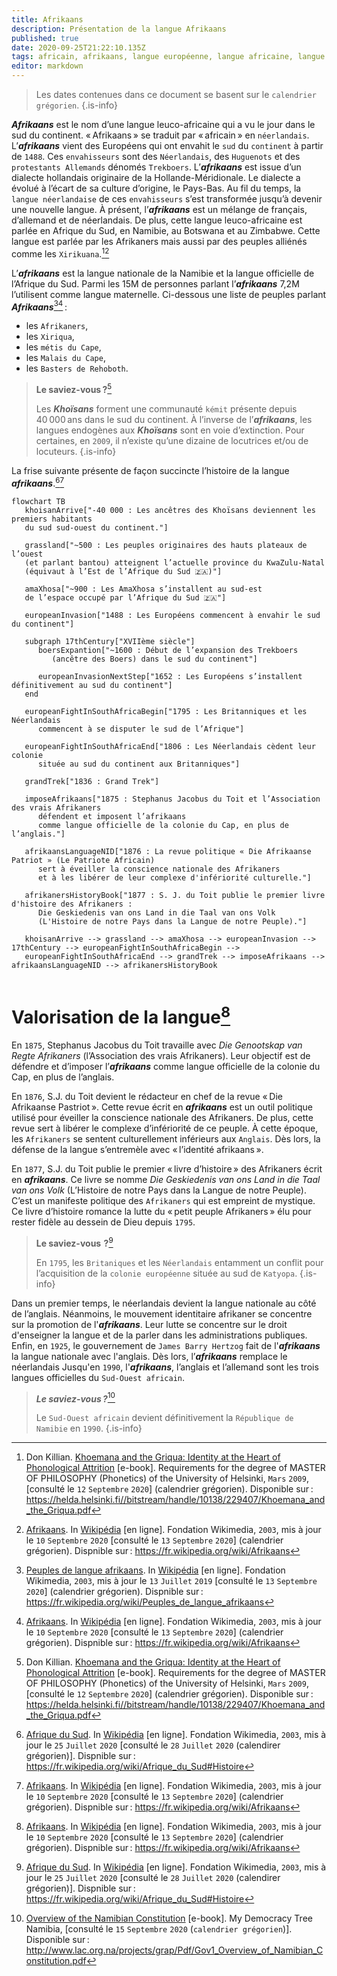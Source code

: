 ```yaml
---
title: Afrikaans
description: Présentation de la langue Afrikaans
published: true
date: 2020-09-25T21:22:10.135Z
tags: africain, afrikaans, langue européenne, langue africaine, langue leuco-africaine, langue euro-africaine, euro-africaine, euro-africain, leuco-africain, leuco-africaine, africaine, européenne, européen, stephanus, stephanus jacobus du toit, stephanus jacobus, du toit, jacobus
editor: markdown
---
```


> Les dates contenues dans ce document se basent sur le `calendrier grégorien`.
{.is-info}

***Afrikaans*** est le nom d’une langue leuco-africaine qui a vu le jour dans le sud du continent.
« Afrikaans » se traduit par « africain » en `néerlandais`. L’***afrikaans*** vient des Européens qui ont envahit le `sud` du `continent` à partir de `1488`. Ces `envahisseurs` sont des `Néerlandais`, des `Huguenots` et des `protestants Allemands` dénomés `Trekboers`.
L’***afrikaans*** est issue d’un dialecte hollandais originaire de la Hollande-Méridionale.  Le dialecte a évolué à l’écart de sa culture d’origine, le Pays-Bas. Au fil du temps, la `langue néerlandaise` de ces `envahisseurs` s’est transformée jusqu’à devenir une nouvelle langue. À présent, l’***afrikaans*** est un mélange de français, d’allemand et de néerlandais. De plus, cette langue leuco-africaine est parlée en Afrique du Sud, en Namibie, au Botswana et au Zimbabwe. Cette langue est parlée par les Afrikaners mais aussi par des peuples alliénés comme les `Xirikuana`.[^12][^15]

L’***afrikaans*** est la langue nationale de la Namibie et la langue officielle de l’Afrique du Sud. Parmi les 15M de personnes parlant l’***afrikaans*** 7,2M l’utilisent comme langue maternelle.
Ci-dessous une liste de peuples parlant ***Afrikaans***[^1][^15] :

- les `Afrikaners`,
- les `Xiriqua`,
- les `métis du Cape`,
- les `Malais du Cape`,
- les `Basters de Rehoboth`.

> **Le saviez-vous ?**[^12]
>
> Les ***Khoïsans*** forment une communauté `kémit` présente depuis 40 000 ans dans le sud du continent.
> À l’inverse de l’***afrikaans***, les langues endogènes aux ***Khoïsans*** sont en voie d’extinction. Pour certaines, en `2009`, il n’existe qu’une dizaine de locutrices et/ou de locuteurs.
{.is-info}

La frise suivante présente de façon succincte l’histoire de la langue ***afrikaans***.[^4][^15]

```mermaid
flowchart TB
   khoisanArrive["-40 000 : Les ancêtres des Khoïsans deviennent les premiers habitants
   du sud sud-ouest du continent."]
   
   grassland["~500 : Les peuples originaires des hauts plateaux de l’ouest
   (et parlant bantou) atteignent l’actuelle province du KwaZulu-Natal
   (équivaut à l’Est de l’Afrique du Sud 🇿🇦)"]
   
   amaXhosa["~900 : Les AmaXhosa s’installent au sud-est
   de l’espace occupé par l’Afrique du Sud 🇿🇦"]
   
   europeanInvasion["1488 : Les Européens commencent à envahir le sud du continent"]
   
   subgraph 17thCentury["XVIIème siècle"]
      boersExpantion["~1600 : Début de l’expansion des Trekboers
         (ancêtre des Boers) dans le sud du continent"]
      
      europeanInvasionNextStep["1652 : Les Européens s’installent définitivement au sud du continent"]
   end
   
   europeanFightInSouthAfricaBegin["1795 : Les Britanniques et les Néerlandais
      commencent à se disputer le sud de l’Afrique"]
   
   europeanFightInSouthAfricaEnd["1806 : Les Néerlandais cèdent leur colonie
      située au sud du continent aux Britanniques"]
   
   grandTrek["1836 : Grand Trek"]
   
   imposeAfrikaans["1875 : Stephanus Jacobus du Toit et l’Association des vrais Afrikaners
      défendent et imposent l’afrikaans
      comme langue officielle de la colonie du Cap, en plus de l’anglais."]
   
   afrikaansLanguageNID["1876 : La revue politique « Die Afrikaanse Patriot » (Le Patriote Africain)
      sert à éveiller la conscience nationale des Afrikaners
      et à les libérer de leur complexe d'infériorité culturelle."]
   
   afrikanersHistoryBook["1877 : S. J. du Toit publie le premier livre d'histoire des Afrikaners :
      Die Geskiedenis van ons Land in die Taal van ons Volk
      (L'Histoire de notre Pays dans la Langue de notre Peuple)."]
      
   khoisanArrive --> grassland --> amaXhosa --> europeanInvasion --> 17thCentury --> europeanFightInSouthAfricaBegin -->
   europeanFightInSouthAfricaEnd --> grandTrek --> imposeAfrikaans --> afrikaansLanguageNID --> afrikanersHistoryBook
   
```

# Valorisation de la langue[^15]

En `1875`, Stephanus Jacobus du Toit travaille avec *Die Genootskap van Regte Afrikaners* (l’Association des vrais Afrikaners). Leur objectif est de défendre et d’imposer l’***afrikaans*** comme langue officielle de la colonie du Cap, en plus de l’anglais.

En `1876`, S.J. du Toit devient le rédacteur en chef de la revue « Die Afrikaanse Pastriot ». Cette revue écrit en ***afrikaans*** est un outil politique utilisé pour éveiller la conscience nationale des Afrikaners. De plus, cette revue sert à libérer le complexe d’infériorité de ce peuple. À cette époque, les `Afrikaners` se sentent culturellement inférieurs aux `Anglais`. Dès lors, la défense de la langue s’entremèle avec « l’identité afrikaans ».

En `1877`, S.J. du Toit publie le premier « livre d’histoire » des Afrikaners écrit en ***afrikaans***. Ce livre se nomme *Die Geskiedenis van ons Land in die Taal van ons Volk* (L’Histoire de notre Pays dans la Langue de notre Peuple). C’est un manifeste politique des `Afrikaners` qui est empreint de mystique. Ce livre d’histoire romance la lutte du « petit peuple Afrikaners » élu pour rester fidèle au dessein de Dieu depuis `1795`.

> **Le saviez-vous  ?**[^4]
>
> En `1795`, les `Britaniques` et les `Néerlandais` entamment un conflit pour l’acquisition de la `colonie européenne` située au sud de `Katyopa`.
{.is-info}

Dans un premier temps, le néerlandais devient la langue nationale au côté de l’anglais. Néanmoins, le mouvement identitaire afrikaner se concentre sur la promotion de l'***afrikaans***. Leur lutte se concentre sur le droit d'enseigner la langue et de la parler dans les administrations publiques. Enfin, en `1925`, le gouvernement de `James Barry Hertzog` fait de l'***afrikaans*** la langue nationale avec l'anglais. Dès lors, l’***afrikaans*** remplace le néerlandais
Jusqu'en `1990`, l'***afrikaans***, l’anglais et l’allemand sont les trois langues officielles du `Sud-Ouest africain`.

> ***Le saviez-vous ?***[^2]
>
> Le `Sud-Ouest africain` devient définitivement la `République de Namibie` en `1990`.
{.is-info}
      
[^1]: [Peuples de langue afrikaans](https://fr.wikipedia.org/wiki/Peuples_de_langue_afrikaans). In [Wikipédia](https://wikipedia.org) [en ligne]. Fondation Wikimedia, `2003`, mis à jour le `13` `Juillet` `2019` [consulté le `13` `Septembre` `2020`] (calendrier grégorien). Dispnible sur : https://fr.wikipedia.org/wiki/Peuples_de_langue_afrikaans

[^2]: [Overview of the Namibian Constitution](http://www.lac.org.na/projects/grap/Pdf/Gov1_Overview_of_Namibian_Constitution.pdf) [e-book]. My Democracy Tree Namibia, [consulté le `15` `Septembre` `2020` (`calendrier grégorien`)]. Disponible sur : http://www.lac.org.na/projects/grap/Pdf/Gov1_Overview_of_Namibian_Constitution.pdf

[^4]: [Afrique du Sud](https://fr.wikipedia.org/wiki/Afrique_du_Sud#Histoire). In [Wikipédia](https://wikipedia.org) [en ligne]. Fondation Wikimedia, `2003`, mis à jour le `25` `Juillet` `2020` [consulté le `28` `Juillet` `2020` (calendirer grégorien)]. Dispnible sur : https://fr.wikipedia.org/wiki/Afrique_du_Sud#Histoire

[^12]: Don Killian. [Khoemana and the Griqua: Identity at the Heart of Phonological Attrition](https://helda.helsinki.fi//bitstream/handle/10138/229407/Khoemana_and_the_Griqua.pdf) [e-book]. Requirements for the degree of MASTER OF PHILOSOPHY (Phonetics) of the University of Helsinki, `Mars` `2009`, [consulté le `12` `Septembre` `2020`] (calendrier grégorien). Disponible sur : https://helda.helsinki.fi//bitstream/handle/10138/229407/Khoemana_and_the_Griqua.pdf

[^15]: [Afrikaans](https://fr.wikipedia.org/wiki/Afrikaans). In [Wikipédia](https://wikipedia.org) [en ligne]. Fondation Wikimedia, `2003`, mis à jour le `10` `Septembre` `2020` [consulté le `13` `Septembre` `2020`] (calendrier grégorien). Dispnible sur : https://fr.wikipedia.org/wiki/Afrikaans
